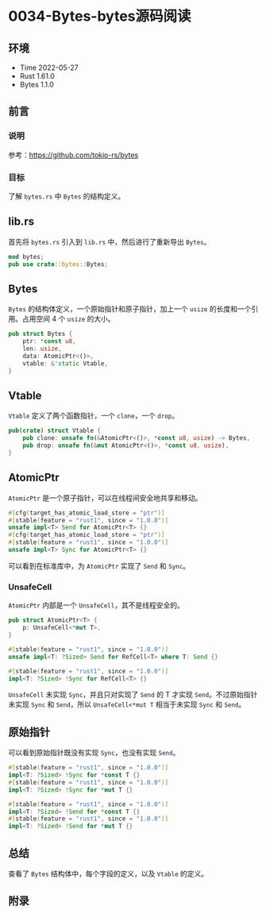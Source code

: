 # 0034-Bytes-bytes源码阅读

## 环境

- Time 2022-05-27
- Rust 1.61.0
- Bytes 1.1.0

## 前言

### 说明

参考：<https://github.com/tokio-rs/bytes>

### 目标

了解 `bytes.rs` 中 `Bytes` 的结构定义。

## lib.rs

首先将 `bytes.rs` 引入到 `lib.rs` 中，然后进行了重新导出 `Bytes`。

```rust
mod bytes;
pub use crate::bytes::Bytes;
```

## Bytes

`Bytes` 的结构体定义，一个原始指针和原子指针，加上一个 `usize` 的长度和一个引用。占用空间 4 个 `usize` 的大小。

```rust
pub struct Bytes {
    ptr: *const u8,
    len: usize,
    data: AtomicPtr<()>,
    vtable: &'static Vtable,
}
```

## Vtable

`Vtable` 定义了两个函数指针，一个 `clone`，一个 `drop`。

```rust
pub(crate) struct Vtable {
    pub clone: unsafe fn(&AtomicPtr<()>, *const u8, usize) -> Bytes,
    pub drop: unsafe fn(&mut AtomicPtr<()>, *const u8, usize),
}
```

## AtomicPtr

`AtomicPtr` 是一个原子指针，可以在线程间安全地共享和移动。

```rust
#[cfg(target_has_atomic_load_store = "ptr")]
#[stable(feature = "rust1", since = "1.0.0")]
unsafe impl<T> Send for AtomicPtr<T> {}
#[cfg(target_has_atomic_load_store = "ptr")]
#[stable(feature = "rust1", since = "1.0.0")]
unsafe impl<T> Sync for AtomicPtr<T> {}
```

可以看到在标准库中，为 `AtomicPtr` 实现了 `Send` 和 `Sync`。

### UnsafeCell

`AtomicPtr` 内部是一个 `UnsafeCell`，其不是线程安全的。

```rust
pub struct AtomicPtr<T> {
    p: UnsafeCell<*mut T>,
}

#[stable(feature = "rust1", since = "1.0.0")]
unsafe impl<T: ?Sized> Send for RefCell<T> where T: Send {}

#[stable(feature = "rust1", since = "1.0.0")]
impl<T: ?Sized> !Sync for RefCell<T> {}
```

`UnsafeCell` 未实现 `Sync`，并且只对实现了 `Send` 的 T 才实现 `Send`。不过原始指针未实现 `Sync` 和 `Send`，所以 `UnsafeCell<*mut T` 相当于未实现 `Sync` 和 `Send`。

## 原始指针

可以看到原始指针既没有实现 `Sync`，也没有实现 `Send`。

```rust
#[stable(feature = "rust1", since = "1.0.0")]
impl<T: ?Sized> !Sync for *const T {}
#[stable(feature = "rust1", since = "1.0.0")]
impl<T: ?Sized> !Sync for *mut T {}

#[stable(feature = "rust1", since = "1.0.0")]
impl<T: ?Sized> !Send for *const T {}
#[stable(feature = "rust1", since = "1.0.0")]
impl<T: ?Sized> !Send for *mut T {}
```

## 总结

查看了 `Bytes` 结构体中，每个字段的定义，以及 `Vtable` 的定义。

## 附录
